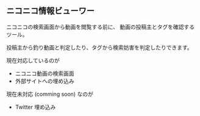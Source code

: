 ## ニコニコ情報ビューワー

ニコニコの検索画面から動画を閲覧する前に、
動画の投稿主とタグを確認するツール。

投稿主から釣り動画と判定したり、タグから検索妨害を判定したりできます。

現在対応しているのが

- ニコニコ動画の検索画面
- 外部サイトへの埋め込み

現在未対応 (comming soon) なのが

- Twitter 埋め込み
